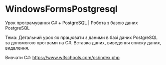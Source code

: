 # WindowsFormsPostgresql
Урок програмування C# + PostgreSQL | Робота з базою даних PostgreSQL

Тема: Детальний урок як працювати з даними в базі даних PostgreSQL за допомогою програми на  C#. 
Вставка даних, виведення списку даних, видалення.

Вивчати C#: https://www.w3schools.com/cs/index.php
